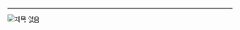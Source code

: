 ____

![제목 없음](https://github.com/Cansur/calculator_visual_code/assets/60384024/711be652-25fd-47cd-8695-db4b0f09c883)
